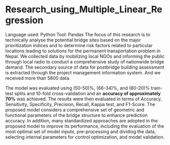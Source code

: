 # Research_using_Multiple_Linear_Regression
Language used: Python
Tool: Pandas
The focus of this research is to technically analyse the potential bridge sites based on the major prioritization indices and to determine risk factors related to particular locations leading to solutions for the permanent transportation problem in Nepal.
We collected data by mobilizing local NGOs and informing the public through local radio to conduct a comprehensive study of nationwide bridge demand. The secondary source of data for postbridge building assessment is extracted through the project management information system. And we received more than 5800 data.

The model was evaluated using (50-50)%, (66-34)%, and (80-20)% train-test splits and 10-fold cross-validation and an **accuracy of approximately 70%** was achieved. The results were then evaluated in terms of Accuracy, Sensitivity, Specificity, Precision, Recall, Kappa test, and F1-Score.
The proposed model considers a comprehensive set of geometric and functional parameters of the bridge structure to enhance prediction accuracy. In addition, many standardized approaches are adopted in the proposed model to improve its performance, including the evaluation of the most optimal set of model inputs, pre-processing and dividing the data, selecting internal parameters for control optimization, and model validation. 

